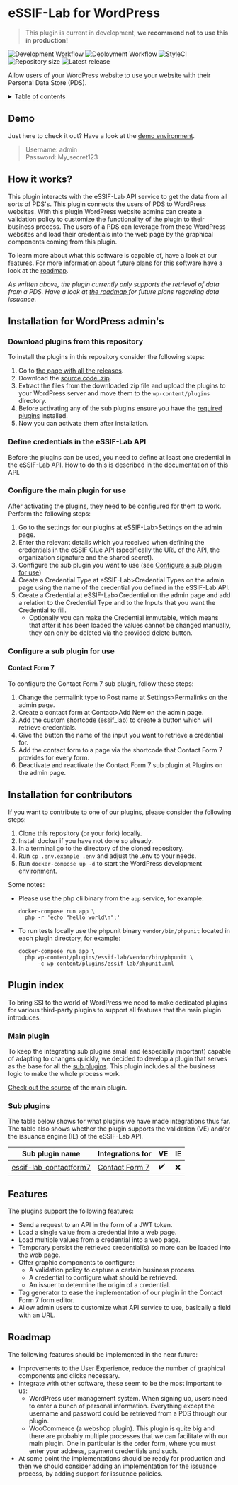 # eSSIF-Lab for WordPress

> This plugin is current in development, **we recommend not to use this in production!**

![Development Workflow](https://github.com/LSVH/hbo-ict-inno-s2-tno/workflows/Development%20Workflow/badge.svg)
![Deployment Workflow](https://github.com/LSVH/hbo-ict-inno-s2-tno/workflows/Deployment%20Workflow/badge.svg)
![StyleCI](https://github.styleci.io/repos/238925389/shield)
![Repository size](https://img.shields.io/github/repo-size/LSVH/hbo-ict-inno-s2-tno)
![Latest release](https://img.shields.io/github/v/release/LSVH/hbo-ict-inno-s2-tno)

Allow users of your WordPress website to use your website with their Personal Data Store (PDS).

<details>
<summary>Table of contents</summary>

## Table of contents

- [Demo](#demo)
- [How it works?](#how-it-works)
- [Installation for WordPress admin's](#installation-for-wordpress-admins)
    - [Download plugins from this repository](#download-plugins-from-this-repository)
    - [Define credentials in the eSSIF-Lab API](#define-credentials-in-the-eSSIF-Lab-API)
    - [Configure the main plugin for use](#configure-the-main-plugin-for-use)
    - [Configure a sub plugin for use](#configure-a-sub-plugin-for-use)
- [Plugin index](#plugin-index)
    - [Main plugin](#main-plugin)
    - [Sub plugins](#sub-plugins)
- [Features](#features)
- [Roadmap](#roadmap)

</details>

## Demo

Just here to check it out? Have a look at the [demo environment](http://essif-lab.ddns.net/wp-login.php).

> Username: admin  
> Password: My_secret123

## How it works?

This plugin interacts with the eSSIF-Lab API service to get the data from all sorts of PDS's. This plugin
connects the users of PDS to WordPress websites. With this plugin WordPress website admins can create a validation
policy to customize the functionality of the plugin to their business process. The users of a PDS can leverage from
these WordPress websites and load their credentials into the web page by the graphical components coming from this
plugin.

To learn more about what this software is capable of, have a look at our [features](#features). For more information
about future plans for this software have a look at the [roadmap](#roadmap). 

_As written above, the plugin currently only supports the retrieval of data from a PDS. Have a look at [the roadmap
](#roadmap) for future plans regarding data issuance._


## Installation for WordPress admin's

### Download plugins from this repository

To install the plugins in this repository consider the following steps:

1. Go to [the page with all the releases](https://github.com/LSVH/hbo-ict-inno-s2-tno/releases/latest).
2. Download the [source code .zip](https://github.com/LSVH/hbo-ict-inno-s2-tno/archive/v1.0.zip).
3. Extract the files from the downloaded zip file and upload the plugins to your WordPress server and move them to the `wp-content/plugins` directory.
4. Before activating any of the sub plugins ensure you have the [required plugins](#sub-plugins) installed.
5. Now you can activate them after installation.

### Define credentials in the eSSIF-Lab API

Before the plugins can be used, you need to define at least one credential in the eSSIF-Lab API. How to do this is described in the [documentation](#TODO-add-API-documentation-link-when-it-is-available) of this API.

### Configure the main plugin for use

After activating the plugins, they need to be configured for them to work. Perform the following steps:

1. Go to the settings for our plugins at eSSIF-Lab>Settings on the admin page.
2. Enter the relevant details which you received when defining the credentials in the eSSIF Glue API (specifically the URL of the API, the organization signature and the shared secret).
3. Configure the sub plugin you want to use (see [Configure a sub plugin for use](#configure-a-sub-plugin-for-use))
4. Create a Credential Type at eSSIF-Lab>Credential Types on the admin page using the name of the credential you defined in the eSSIF-Lab API.
5. Create a Credential at eSSIF-Lab>Credential on the admin page and add a relation to the Credential Type and to the Inputs that you want the Credential to fill.
   * Optionally you can make the Credential immutable, which means that after it has been loaded the values cannot be changed manually, they can only be deleted via the provided delete button.

### Configure a sub plugin for use
#### Contact Form 7
To configure the Contact Form 7 sub plugin, follow these steps:

1. Change the permalink type to Post name at Settings>Permalinks on the admin page.
2. Create a contact form at Contact>Add New on the admin page.
3. Add the custom shortcode (essif_lab) to create a button which will retrieve credentials.
4. Give the button the name of the input you want to retrieve a credential for.
5. Add the contact form to a page via the shortcode that Contact Form 7 provides for every form.
6. Deactivate and reactivate the Contact Form 7 sub plugin at Plugins on the admin page.

## Installation for contributors

If you want to contribute to one of our plugins, please consider the following steps:

1. Clone this repository (or your fork) locally.
2. Install docker if you have not done so already.
3. In a terminal go to the directory of the cloned repository.
4. Run `cp .env.example .env` and adjust the .env to your needs.
5. Run `docker-compose up -d` to start the WordPress development environment.

Some notes:

- Please use the php cli binary from the `app` service, for example:
  ```
  docker-compose run app \
    php -r 'echo "hello world\n";'
  ```
- To run tests locally use the phpunit binary `vendor/bin/phpunit` located in each plugin directory, for example:
  ```
  docker-compose run app \
    php wp-content/plugins/essif-lab/vendor/bin/phpunit \
        -c wp-content/plugins/essif-lab/phpunit.xml
  ```

## Plugin index

To bring SSI to the world of WordPress we need to make dedicated plugins for various third-party plugins to
support all features that the main plugin introduces.
 
### Main plugin

To keep the integrating sub plugins small and (especially important) capable of adapting to changes quickly, we
decided to develop a plugin that serves as the base for all the [sub plugins](#sub-plugins). This plugin
includes all the business logic to make the whole process work.
  
[Check out the source](plugins/essif-lab) of the main plugin.

### Sub plugins

The table below shows for what plugins we have made integrations thus far. The table also shows whether the plugin
supports the validation (VE) and/or the issuance engine (IE) of the eSSIF-Lab API.
 
| Sub plugin name | Integrations for | VE | IE
|-----------------|------------------|----|---
| [essif-lab_contactform7](plugins/essif-lab_contactform7) | [Contact Form 7](https://wordpress.org/plugins/contact-form-7/) | :heavy_check_mark: | :x:

## Features

The plugins support the following features:

- Send a request to an API in the form of a JWT token.
- Load a single value from a credential into a web page.
- Load multiple values from a credential into a web page.
- Temporary persist the retrieved credential(s) so more can be loaded into the web page.
- Offer graphic components to configure:
    - A validation policy to capture a certain business process.
    - A credential to configure what should be retrieved. 
    - An issuer to determine the origin of a credential.
- Tag generator to ease the implementation of our plugin in the Contact Form 7 form editor.
- Allow admin users to customize what API service to use, basically a field with an URL. 

## Roadmap

The following features should be implemented in the near future:

- Improvements to the User Experience, reduce the number of graphical components and clicks necessary.
- Integrate with other software, these seem to be the most important to us:
    - WordPress user management system. When signing up, users need to enter a bunch of personal information. 
      Everything except the username and password could be retrieved from a PDS through our plugin.
    - WooCommerce (a webshop plugin). This plugin is quite big and there are probably multiple processes that we can
      facilitate with our main plugin. One in particular is the order form, where you must enter your address, payment
      credentials and such.
- At some point the implementations should be ready for production and then we should consider adding an
 implementation for the issuance process, by adding support for issuance policies.
